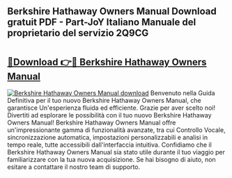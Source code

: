 ## Berkshire Hathaway Owners Manual Download gratuit PDF - Part-JoY Italiano Manuale del proprietario del servizio 2Q9CG

# <h2><a href="http://df91u1e.blite.top/?on=Berkshire+Hathaway+Owners+Manual">🔗Download 👉🔴 Berkshire Hathaway Owners Manual</a></h2>

[![Berkshire Hathaway Owners Manual download](https://i.imgur.com/lujVjoI.png)](http://df91u1e.blite.top/?on=Berkshire+Hathaway+Owners+Manual)
Benvenuto nella Guida Definitiva per il tuo nuovo Berkshire Hathaway Owners Manual, che garantisce Un'esperienza fluida ed efficiente. Grazie per aver scelto noi! Divertiti ad esplorare le possibilità con il tuo nuovo Berkshire Hathaway Owners Manual! Berkshire Hathaway Owners Manual offre un'impressionante gamma di funzionalità avanzate, tra cui Controllo Vocale, sincronizzazione automatica, impostazioni personalizzabili e analisi in tempo reale, tutte accessibili dall'interfaccia intuitiva. Confidiamo che il Berkshire Hathaway Owners Manual sia stato utile durante il tuo viaggio per familiarizzare con la tua nuova acquisizione. Se hai bisogno di aiuto, non esitare a contattare il nostro team di supporto.
